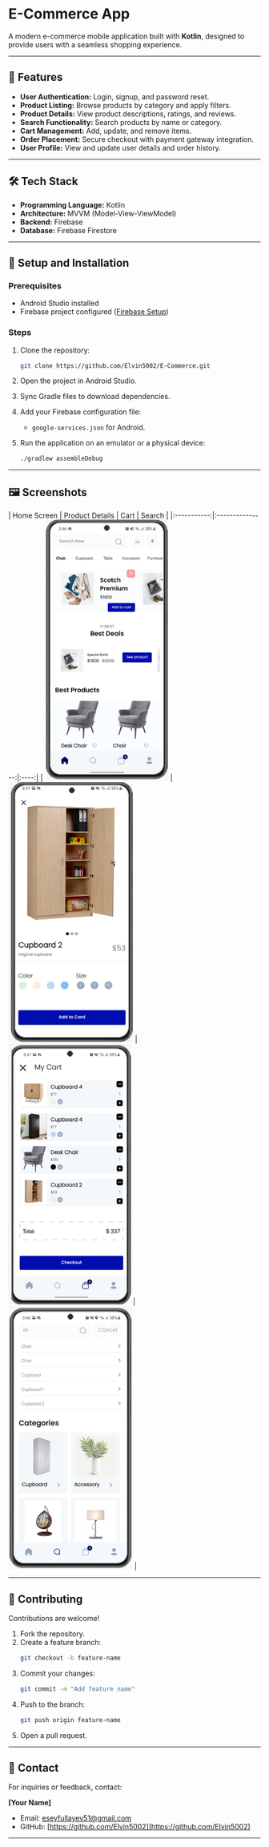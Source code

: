 # E-Commerce App  

A modern e-commerce mobile application built with **Kotlin**, designed to provide users with a seamless shopping experience.  

---

## 🚀 Features  
- **User Authentication:** Login, signup, and password reset.  
- **Product Listing:** Browse products by category and apply filters.  
- **Product Details:** View product descriptions, ratings, and reviews.  
- **Search Functionality:** Search products by name or category.  
- **Cart Management:** Add, update, and remove items.  
- **Order Placement:** Secure checkout with payment gateway integration.  
- **User Profile:** View and update user details and order history.  

---

## 🛠️ Tech Stack  
- **Programming Language:** Kotlin  
- **Architecture:** MVVM (Model-View-ViewModel)  
- **Backend:** Firebase  
- **Database:** Firebase Firestore  

---

## 🔧 Setup and Installation  

### Prerequisites  
- Android Studio installed  
- Firebase project configured ([Firebase Setup](https://firebase.google.com/))  

### Steps  
1. Clone the repository:  
   ```bash
   git clone https://github.com/Elvin5002/E-Commerce.git
   ```  

2. Open the project in Android Studio.  

3. Sync Gradle files to download dependencies.  

4. Add your Firebase configuration file:  
   - `google-services.json` for Android.  

5. Run the application on an emulator or a physical device:  
   ```bash
   ./gradlew assembleDebug
   ```  

---

## 🖼️ Screenshots  
| Home Screen | Product Details | Cart | Search |
|:-----------:|:---------------:|:----:|
| ![Home Screen](app/src/main/res/drawable/home.png) | ![Product Details](app/src/main/res/drawable/details.png) | ![Cart](app/src/main/res/drawable/cart.png) |  ![Search](app/src/main/res/drawable/search.png) |   

---

## 🤝 Contributing  
Contributions are welcome!  

1. Fork the repository.  
2. Create a feature branch:  
   ```bash
   git checkout -b feature-name
   ```  
3. Commit your changes:  
   ```bash
   git commit -m "Add feature name"
   ```  
4. Push to the branch:  
   ```bash
   git push origin feature-name
   ```  
5. Open a pull request.  

---

## 📧 Contact  
For inquiries or feedback, contact:  

**[Your Name]**  
- Email: [eseyfullayev51@gmail.com](mailto:eseyfullayev51@gmail.com)  
- GitHub: [https://github.com/Elvin5002](https://github.com/Elvin5002)  

---  
